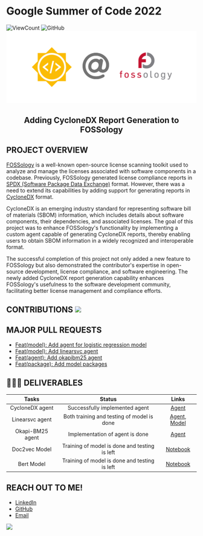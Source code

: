 # Google Summer of Code 2022

![ViewCount](https://views.whatilearened.today/views/github/its-sushant/GSoC-23.svg)
![GitHub](https://img.shields.io/github/followers/its-sushant?style=social)
![GSoC @ FOSSology](/static/gsocHeader.png)

<div align = "center"><h2>Adding CycloneDX Report Generation to FOSSology</h2></div>

## PROJECT OVERVIEW

[FOSSology]((https://www.fossology.org/)) is a well-known open-source license
scanning toolkit used to analyze and manage the licenses associated with
software components in a codebase. Previously, FOSSology generated license
compliance reports in [SPDX (Software Package Data Exchange)](https://spdx.dev/)
format. However, there was a need to extend its capabilities by adding support
for generating reports in [CycloneDX](https://cyclonedx.org/) format.

CycloneDX is an emerging industry standard for representing software bill of
materials (SBOM) information, which includes details about software components,
their dependencies, and associated licenses. The goal of this project was to
enhance FOSSology's functionality by implementing a custom agent capable of
generating CycloneDX reports, thereby enabling users to obtain SBOM information
in a widely recognized and interoperable format.

The successful completion of this project not only added a new feature to
FOSSology but also demonstrated the contributor's expertise in open-source
development, license compliance, and software engineering. The newly added
CycloneDX report generation capability enhances FOSSology's usefulness to the
software development community, facilitating better license management and
compliance efforts.

<h2>CONTRIBUTIONS <img src="https://media.giphy.com/media/dxn6fRlTIShoeBr69N/giphy.gif" width="15"></h2>


## MAJOR PULL REQUESTS

- [Feat(model): Add agent for logistic regression model](https://github.com/fossology/atarashi/pull/100)
- [Feat(model): Add linearsvc agent](https://github.com/fossology/atarashi/pull/102)
- [Feat(agent): Add okapibm25 agent](https://github.com/fossology/atarashi/pull/101)
- [Feat(package): Add model packages](https://github.com/fossology/Minerva-Dataset-Generation/pull/5)

## 👨🏻‍🏫 DELIVERABLES

|      Tasks       |                    Status                     |                                                              Links                                                               |
| :--------------: | :-------------------------------------------: | :------------------------------------------------------------------------------------------------------------------------------: |
|  CycloneDX agent  |  Successfully implemented agent   | [Agent](https://github.com/fossology/fossology/tree/master/src/cyclonedx) |
| Linearsvc agent  |  Both training and testing of model is done   | [Agent](https://github.com/fossology/atarashi/pull/102), [Model](https://github.com/fossology/Minerva-Dataset-Generation/pull/5) |
| Okapi-BM25 agent |        Implementation of agent is done        |                                     [Agent](https://github.com/fossology/atarashi/pull/101)                                      |
|  Doc2vec Model   | Training of model is done and testing is left |                                   [Notebook](https://www.kaggle.com/code/sushanttkr07/doc2vec)                                   |
|    Bert Model    | Training of model is done and testing is left |                    [Notebook](https://www.kaggle.com/code/sushanttkr07/bertmodel1?scriptVersionId=105132896)                     |

## REACH OUT TO ME!

- [LinkedIn](https://www.linkedin.com/in/its-sushant/)
- [GitHub](https://github.com/its-sushant)
- [Email](sushantmishra02102002@gmail.com)

[![](https://img.shields.io/badge/Made%20With%20❤️%20By-Sushant-red)](https://github.com/its-sushant)
